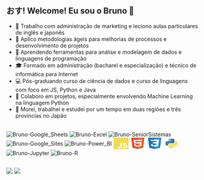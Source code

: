 ## おす! Welcome! Eu sou o Bruno 👋

- 👷 Trabalho com administração de marketing e leciono aulas particulares de inglês e japonês
- 💨 Aplico metodologias ágeis para melhorias de processos e desenvolvimento de projetos
- 📖 Aprendendo ferramentas para análise e modelagem de dados e linguagens de programação
- 🎓 Formado em administração (bacharel e especialização) e técnico de informática para Internet
- 💻 Pós-graduando curso de ciência de dados e curso de linguagens com foco em JS, Python e Java
- 🐍 Colaboro em projetos, especialmente envolvendo Machine Learning na linguagem Python
- 🏯 Morei, trabalhei e estudei por um tempo em duas regiões e três províncias no Japão 

<div style="display: inline_block"><br>
  
  <img align="center" alt="Bruno-Google_Sheets" height="35" width="28" src="https://upload.wikimedia.org/wikipedia/commons/thumb/a/ae/Google_Sheets_2020_Logo.svg/1489px-Google_Sheets_2020_Logo.svg.png">
  
 <img align="center" alt="Bruno-Excel" height="32" width="32" src="https://upload.wikimedia.org/wikipedia/commons/thumb/3/34/Microsoft_Office_Excel_%282019%E2%80%93present%29.svg/1200px-Microsoft_Office_Excel_%282019%E2%80%93present%29.svg.png">
 
  <img align="center" alt="Bruno-SeniorSistemas" height="32" width="32" src="https://yt3.googleusercontent.com/GAFWmL0ieiW0xkMLJX55OAMcenvBfK2SwTGmAn0Q0Xs40LwckTE2bieQ1d1gesxM_9gogxgd=s900-c-k-c0x00ffffff-no-rj">

 <img align="center" alt="Bruno-Google_Sites" height="35" width="28" src="https://upload.wikimedia.org/wikipedia/commons/thumb/1/1a/Google_Sites_2020_Logo.svg/1200px-Google_Sites_2020_Logo.svg.png">

  <img align="center" alt="Bruno-Power_BI" height="32" width="32" src="https://upload.wikimedia.org/wikipedia/commons/thumb/c/cf/New_Power_BI_Logo.svg/2048px-New_Power_BI_Logo.svg.png">
 
  <img align="center" alt="Bruno-Js" height="30" width="40" src="https://raw.githubusercontent.com/devicons/devicon/master/icons/javascript/javascript-plain.svg">
  <img align="center" alt="Bruno-HTML" height="30" width="40" src="https://raw.githubusercontent.com/devicons/devicon/master/icons/html5/html5-original.svg">
  <img align="center" alt="Bruno-CSS" height="30" width="40" src="https://raw.githubusercontent.com/devicons/devicon/master/icons/css3/css3-original.svg">

  
  <img align="center" alt="Bruno-Python" height="30" width="40" src="https://raw.githubusercontent.com/devicons/devicon/master/icons/python/python-original.svg">

 <img align="center" alt="Bruno-Jupyter" height="30" width="40" src="https://upload.wikimedia.org/wikipedia/commons/thumb/3/38/Jupyter_logo.svg/800px-Jupyter_logo.svg.png">

  
  <img align="center" alt="Bruno-R" height="30" width="40" src="https://upload.wikimedia.org/wikipedia/commons/thumb/1/1b/R_logo.svg/1200px-R_logo.svg.png">
</div>
  
  ##
 
<div> 
 
  <a href="https://www.instagram.com/orientadorbrunoinoue/" target="_blank"><img src="https://img.shields.io/badge/-Instagram-%23E4405F?style=for-the-badge&logo=instagram&logoColor=white" target="_blank"></a>
  <a href="https://www.linkedin.com/in/bruno-inoue-festa-5b5613198" target="_blank"><img src="https://img.shields.io/badge/-LinkedIn-%230077B5?style=for-the-badge&logo=linkedin&logoColor=white" target="_blank"></a> 
  
</div>
